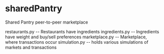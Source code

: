# sharedPantry
Shared Pantry peer-to-peer marketplace

restaurants.py -- Restaurants have ingredients
ingredients.py -- Ingredients have weight and buy/sell preferences
marketplace.py -- Marketplace, where transactions occur
simulation.py -- holds various simulations of markets and transactions

